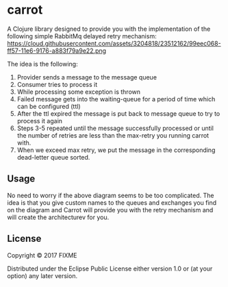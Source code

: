# carrot

A Clojure library designed to provide you with the implementation of the following simple RabbitMq delayed retry mechanism:
https://cloud.githubusercontent.com/assets/3204818/23512162/99eec068-ff57-11e6-9176-a883f79a9e22.png

The idea is the following:

1. Provider sends a message to the message queue
2. Consumer tries to process it
3. While processing some exception is thrown
4. Failed message gets into the waiting-queue for a period of time which can be configured (ttl)
5. After the ttl expired the message is put back to message queue to try to process it again
6. Steps 3-5 repeated until the message successfully processed or until the number of retries are less than the max-retry you running carrot with.
7. When we exceed max retry, we put the message in the corresponding dead-letter queue sorted.

## Usage

No need to worry if the above diagram seems to be too complicated. The idea is that you give custom names to the queues and exchanges you find on the diagram and Carrot will provide you with the retry mechanism and will create the architecturev for you.

## License

Copyright © 2017 FIXME

Distributed under the Eclipse Public License either version 1.0 or (at
your option) any later version.
